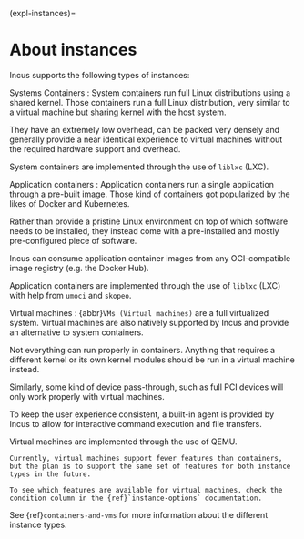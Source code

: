 (expl-instances)=
# About instances

Incus supports the following types of instances:

Systems Containers
: System containers run full Linux distributions using a shared kernel.
  Those containers run a full Linux distribution, very similar to a virtual machine but sharing kernel with the host system.

  They have an extremely low overhead, can be packed very densely and
  generally provide a near identical experience to virtual machines
  without the required hardware support and overhead.

  System containers are implemented through the use of `liblxc` (LXC).

Application containers
: Application containers run a single application through a pre-built image.
  Those kind of containers got popularized by the likes of Docker and Kubernetes.

  Rather than provide a pristine Linux environment on top of which software needs to be installed,
  they instead come with a pre-installed and mostly pre-configured piece of software.

  Incus can consume application container images from any OCI-compatible image registry (e.g. the Docker Hub).

  Application containers are implemented through the use of `liblxc` (LXC) with help from `umoci` and `skopeo`.

Virtual machines
: {abbr}`VMs (Virtual machines)` are a full virtualized system.
  Virtual machines are also natively supported by Incus and provide an alternative to system containers.

  Not everything can run properly in containers. Anything that requires
  a different kernel or its own kernel modules should be run in a virtual
  machine instead.

  Similarly, some kind of device pass-through, such as full PCI devices will only work properly with virtual machines.

  To keep the user experience consistent, a built-in agent is provided by Incus to allow for interactive command execution and file transfers.

  Virtual machines are implemented through the use of QEMU.

  ```{note}
  Currently, virtual machines support fewer features than containers, but the plan is to support the same set of features for both instance types in the future.

  To see which features are available for virtual machines, check the condition column in the {ref}`instance-options` documentation.
  ```

See {ref}`containers-and-vms` for more information about the different instance types.
